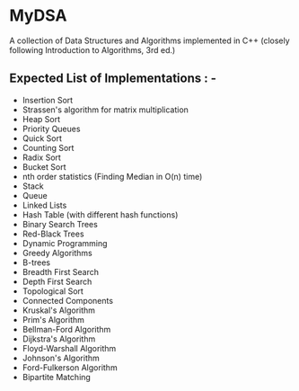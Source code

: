 # MyDSA
A collection of Data Structures and Algorithms implemented in C++ (closely following Introduction to Algorithms, 3rd ed.)

## Expected List of Implementations : - 
* Insertion Sort
* Strassen's algorithm for matrix multiplication
* Heap Sort
* Priority Queues
* Quick Sort 
* Counting Sort
* Radix Sort
* Bucket Sort
* nth order statistics (Finding Median in O(n) time)
* Stack
* Queue
* Linked Lists 
* Hash Table (with different hash functions)
* Binary Search Trees
* Red-Black Trees
* Dynamic Programming 
* Greedy Algorithms
* B-trees
* Breadth First Search 
* Depth First Search
* Topological Sort
* Connected Components 
* Kruskal's Algorithm
* Prim's Algorithm
* Bellman-Ford Algorithm
* Dijkstra's Algorithm
* Floyd-Warshall Algorithm
* Johnson's Algorithm
* Ford-Fulkerson Algorithm
* Bipartite Matching
